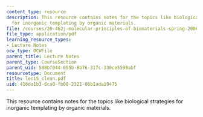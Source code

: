 ```yaml
---
content_type: resource
description: This resource contains notes for the topics like biological strategies
  for inorganic templating by organic materials.
file: /courses/20-462j-molecular-principles-of-biomaterials-spring-2006/416da1b36ca0fb08232106b1ada19475_lec15_clean.pdf
file_type: application/pdf
learning_resource_types:
- Lecture Notes
ocw_type: OCWFile
parent_title: Lecture Notes
parent_type: CourseSection
parent_uid: 588bf044-655b-8b76-317c-330ce5599abf
resourcetype: Document
title: lec15_clean.pdf
uid: 416da1b3-6ca0-fb08-2321-06b1ada19475
---
```

This resource contains notes for the topics like biological strategies for inorganic templating by organic materials.